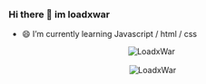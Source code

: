 ### Hi there 👋 im loadxwar
- 😄 I’m currently learning Javascript / html / css

<!--
**LoadxWar/loadxwar** is a ✨ _special_ ✨ repository because its `README.md` (this file) appears on your GitHub profile.

Here are some ideas to get you started:

- 🔭 I’m currently working on ...
- 🌱 I’m currently learning ...
- 👯 I’m looking to collaborate on ...
- 🤔 I’m looking for help with ...
- 💬 Ask me about ...
- 📫 How to reach me: ...
- 😄 Pronouns: ...
- ⚡ Fun fact: ...
-->
<p align="center"><img align="center" src="https://github-readme-stats.vercel.app/api/top-langs/?username=LoadxWar&layout=compact&hide=html" alt="LoadxWar" /></p>

<p align="center">&nbsp;<img align="center" src="https://github-readme-stats.vercel.app/api?username=LoadxWar&show_icons=true" alt="LoadxWar" /></p>
<p align="center">
  </a>
</p>

